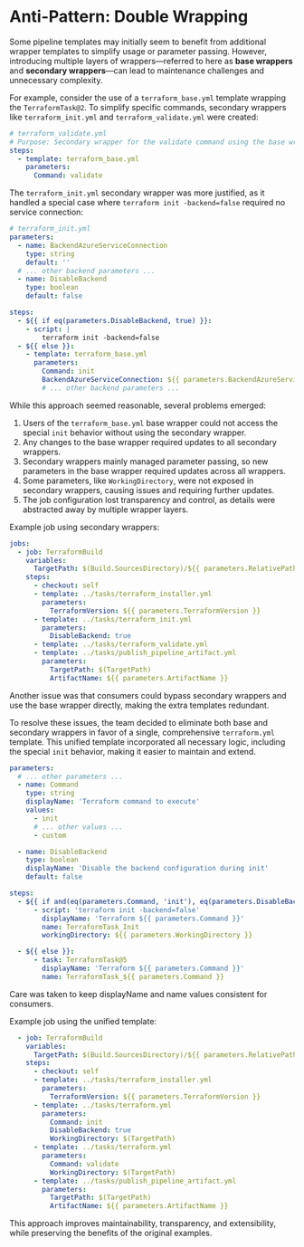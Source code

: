 ﻿# Anti-Pattern: Double Wrapping

Some pipeline templates may initially seem to benefit from additional wrapper templates to simplify usage or parameter passing. However, introducing multiple layers of wrappers—referred to here as **base wrappers** and **secondary wrappers**—can lead to maintenance challenges and unnecessary complexity.

For example, consider the use of a `terraform_base.yml` template wrapping the `TerraformTask@2`. To simplify specific commands, secondary wrappers like `terraform_init.yml` and `terraform_validate.yml` were created:

```yaml
# terraform_validate.yml
# Purpose: Secondary wrapper for the validate command using the base wrapper
steps:
  - template: terraform_base.yml
    parameters:
      Command: validate
```

The `terraform_init.yml` secondary wrapper was more justified, as it handled a special case where `terraform init -backend=false` required no service connection:

```yaml
# terraform_init.yml
parameters:
  - name: BackendAzureServiceConnection
    type: string
    default: ''
  # ... other backend parameters ...
  - name: DisableBackend
    type: boolean
    default: false

steps:
  - ${{ if eq(parameters.DisableBackend, true) }}:
    - script: |
        terraform init -backend=false
  - ${{ else }}:
    - template: terraform_base.yml
      parameters:
        Command: init
        BackendAzureServiceConnection: ${{ parameters.BackendAzureServiceConnection }}
        # ... other backend parameters ...
```

While this approach seemed reasonable, several problems emerged:

1. Users of the `terraform_base.yml` base wrapper could not access the special `init` behavior without using the secondary wrapper.
2. Any changes to the base wrapper required updates to all secondary wrappers.
3. Secondary wrappers mainly managed parameter passing, so new parameters in the base wrapper required updates across all wrappers.
4. Some parameters, like `WorkingDirectory`, were not exposed in secondary wrappers, causing issues and requiring further updates.
5. The job configuration lost transparency and control, as details were abstracted away by multiple wrapper layers.

Example job using secondary wrappers:

```yaml
jobs:
  - job: TerraformBuild
    variables:
      TargetPath: $(Build.SourcesDirectory)/${{ parameters.RelativePathToTerraformFiles }}
    steps:
      - checkout: self
      - template: ../tasks/terraform_installer.yml
        parameters:
          TerraformVersion: ${{ parameters.TerraformVersion }}
      - template: ../tasks/terraform_init.yml
        parameters:
          DisableBackend: true
      - template: ../tasks/terraform_validate.yml
      - template: ../tasks/publish_pipeline_artifact.yml
        parameters:
          TargetPath: $(TargetPath)
          ArtifactName: ${{ parameters.ArtifactName }}
```

Another issue was that consumers could bypass secondary wrappers and use the base wrapper directly, making the extra templates redundant.

To resolve these issues, the team decided to eliminate both base and secondary wrappers in favor of a single, comprehensive `terraform.yml` template. This unified template incorporated all necessary logic, including the special `init` behavior, making it easier to maintain and extend.

```yaml
parameters:
  # ... other parameters ...
  - name: Command
    type: string
    displayName: 'Terraform command to execute'
    values:
      - init
      # ... other values ...
      - custom

  - name: DisableBackend
    type: boolean
    displayName: 'Disable the backend configuration during init'
    default: false

steps:
  - ${{ if and(eq(parameters.Command, 'init'), eq(parameters.DisableBackend, true)) }}:
      - script: 'terraform init -backend=false'
        displayName: 'Terraform ${{ parameters.Command }}'
        name: TerraformTask_Init
        workingDirectory: ${{ parameters.WorkingDirectory }}

  - ${{ else }}:
      - task: TerraformTask@5
        displayName: 'Terraform ${{ parameters.Command }}'
        name: TerraformTask_${{ parameters.Command }}
```

Care was taken to keep displayName and name values consistent for consumers.

Example job using the unified template:

```yaml
  - job: TerraformBuild
    variables:
      TargetPath: $(Build.SourcesDirectory)/${{ parameters.RelativePathToTerraformFiles }}
    steps:
      - checkout: self
      - template: ../tasks/terraform_installer.yml
        parameters:
          TerraformVersion: ${{ parameters.TerraformVersion }}
      - template: ../tasks/terraform.yml
        parameters:
          Command: init
          DisableBackend: true
          WorkingDirectory: $(TargetPath)
      - template: ../tasks/terraform.yml
        parameters:
          Command: validate
          WorkingDirectory: $(TargetPath)
      - template: ../tasks/publish_pipeline_artifact.yml
        parameters:
          TargetPath: $(TargetPath)
          ArtifactName: ${{ parameters.ArtifactName }}
```

This approach improves maintainability, transparency, and extensibility, while preserving the benefits of the original examples.
